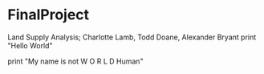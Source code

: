 # FinalProject
Land Supply Analysis; Charlotte Lamb, Todd Doane, Alexander Bryant
print "Hello World"

print "My name is not W O R L D Human"
